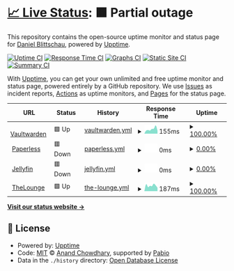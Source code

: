 # [📈 Live Status](https://dblitt.github.io/upptime): <!--live status--> **🟧 Partial outage**

This repository contains the open-source uptime monitor and status page for [Daniel Blittschau](https://dblitt.com), powered by [Upptime](https://github.com/upptime/upptime).

[![Uptime CI](https://github.com/dblitt/upptime/workflows/Uptime%20CI/badge.svg)](https://github.com/dblitt/upptime/actions?query=workflow%3A%22Uptime+CI%22)
[![Response Time CI](https://github.com/dblitt/upptime/workflows/Response%20Time%20CI/badge.svg)](https://github.com/dblitt/upptime/actions?query=workflow%3A%22Response+Time+CI%22)
[![Graphs CI](https://github.com/dblitt/upptime/workflows/Graphs%20CI/badge.svg)](https://github.com/dblitt/upptime/actions?query=workflow%3A%22Graphs+CI%22)
[![Static Site CI](https://github.com/dblitt/upptime/workflows/Static%20Site%20CI/badge.svg)](https://github.com/dblitt/upptime/actions?query=workflow%3A%22Static+Site+CI%22)
[![Summary CI](https://github.com/dblitt/upptime/workflows/Summary%20CI/badge.svg)](https://github.com/dblitt/upptime/actions?query=workflow%3A%22Summary+CI%22)

With [Upptime](https://upptime.js.org), you can get your own unlimited and free uptime monitor and status page, powered entirely by a GitHub repository. We use [Issues](https://github.com/dblitt/upptime/issues) as incident reports, [Actions](https://github.com/dblitt/upptime/actions) as uptime monitors, and [Pages](https://dblitt.github.io/upptime) for the status page.

<!--start: status pages-->
<!-- This summary is generated by Upptime (https://github.com/upptime/upptime) -->
<!-- Do not edit this manually, your changes will be overwritten -->
<!-- prettier-ignore -->
| URL | Status | History | Response Time | Uptime |
| --- | ------ | ------- | ------------- | ------ |
| <img alt="" src="https://icons.duckduckgo.com/ip3/vault.dblitt.com.ico" height="13"> [Vaultwarden](https://vault.dblitt.com) | 🟩 Up | [vaultwarden.yml](https://github.com/dblitt/upptime/commits/HEAD/history/vaultwarden.yml) | <details><summary><img alt="Response time graph" src="./graphs/vaultwarden/response-time-week.png" height="20"> 155ms</summary><br><a href="https://dblitt.github.io/upptime/history/vaultwarden"><img alt="Response time 709" src="https://img.shields.io/endpoint?url=https%3A%2F%2Fraw.githubusercontent.com%2Fdblitt%2Fupptime%2FHEAD%2Fapi%2Fvaultwarden%2Fresponse-time.json"></a><br><a href="https://dblitt.github.io/upptime/history/vaultwarden"><img alt="24-hour response time 158" src="https://img.shields.io/endpoint?url=https%3A%2F%2Fraw.githubusercontent.com%2Fdblitt%2Fupptime%2FHEAD%2Fapi%2Fvaultwarden%2Fresponse-time-day.json"></a><br><a href="https://dblitt.github.io/upptime/history/vaultwarden"><img alt="7-day response time 155" src="https://img.shields.io/endpoint?url=https%3A%2F%2Fraw.githubusercontent.com%2Fdblitt%2Fupptime%2FHEAD%2Fapi%2Fvaultwarden%2Fresponse-time-week.json"></a><br><a href="https://dblitt.github.io/upptime/history/vaultwarden"><img alt="30-day response time 165" src="https://img.shields.io/endpoint?url=https%3A%2F%2Fraw.githubusercontent.com%2Fdblitt%2Fupptime%2FHEAD%2Fapi%2Fvaultwarden%2Fresponse-time-month.json"></a><br><a href="https://dblitt.github.io/upptime/history/vaultwarden"><img alt="1-year response time 709" src="https://img.shields.io/endpoint?url=https%3A%2F%2Fraw.githubusercontent.com%2Fdblitt%2Fupptime%2FHEAD%2Fapi%2Fvaultwarden%2Fresponse-time-year.json"></a></details> | <details><summary><a href="https://dblitt.github.io/upptime/history/vaultwarden">100.00%</a></summary><a href="https://dblitt.github.io/upptime/history/vaultwarden"><img alt="All-time uptime 89.49%" src="https://img.shields.io/endpoint?url=https%3A%2F%2Fraw.githubusercontent.com%2Fdblitt%2Fupptime%2FHEAD%2Fapi%2Fvaultwarden%2Fuptime.json"></a><br><a href="https://dblitt.github.io/upptime/history/vaultwarden"><img alt="24-hour uptime 100.00%" src="https://img.shields.io/endpoint?url=https%3A%2F%2Fraw.githubusercontent.com%2Fdblitt%2Fupptime%2FHEAD%2Fapi%2Fvaultwarden%2Fuptime-day.json"></a><br><a href="https://dblitt.github.io/upptime/history/vaultwarden"><img alt="7-day uptime 100.00%" src="https://img.shields.io/endpoint?url=https%3A%2F%2Fraw.githubusercontent.com%2Fdblitt%2Fupptime%2FHEAD%2Fapi%2Fvaultwarden%2Fuptime-week.json"></a><br><a href="https://dblitt.github.io/upptime/history/vaultwarden"><img alt="30-day uptime 56.95%" src="https://img.shields.io/endpoint?url=https%3A%2F%2Fraw.githubusercontent.com%2Fdblitt%2Fupptime%2FHEAD%2Fapi%2Fvaultwarden%2Fuptime-month.json"></a><br><a href="https://dblitt.github.io/upptime/history/vaultwarden"><img alt="1-year uptime 89.49%" src="https://img.shields.io/endpoint?url=https%3A%2F%2Fraw.githubusercontent.com%2Fdblitt%2Fupptime%2FHEAD%2Fapi%2Fvaultwarden%2Fuptime-year.json"></a></details>
| <img alt="" src="https://icons.duckduckgo.com/ip3/paperless.dblitt.com.ico" height="13"> [Paperless](https://paperless.dblitt.com) | 🟥 Down | [paperless.yml](https://github.com/dblitt/upptime/commits/HEAD/history/paperless.yml) | <details><summary><img alt="Response time graph" src="./graphs/paperless/response-time-week.png" height="20"> 0ms</summary><br><a href="https://dblitt.github.io/upptime/history/paperless"><img alt="Response time 760" src="https://img.shields.io/endpoint?url=https%3A%2F%2Fraw.githubusercontent.com%2Fdblitt%2Fupptime%2FHEAD%2Fapi%2Fpaperless%2Fresponse-time.json"></a><br><a href="https://dblitt.github.io/upptime/history/paperless"><img alt="24-hour response time 0" src="https://img.shields.io/endpoint?url=https%3A%2F%2Fraw.githubusercontent.com%2Fdblitt%2Fupptime%2FHEAD%2Fapi%2Fpaperless%2Fresponse-time-day.json"></a><br><a href="https://dblitt.github.io/upptime/history/paperless"><img alt="7-day response time 0" src="https://img.shields.io/endpoint?url=https%3A%2F%2Fraw.githubusercontent.com%2Fdblitt%2Fupptime%2FHEAD%2Fapi%2Fpaperless%2Fresponse-time-week.json"></a><br><a href="https://dblitt.github.io/upptime/history/paperless"><img alt="30-day response time 0" src="https://img.shields.io/endpoint?url=https%3A%2F%2Fraw.githubusercontent.com%2Fdblitt%2Fupptime%2FHEAD%2Fapi%2Fpaperless%2Fresponse-time-month.json"></a><br><a href="https://dblitt.github.io/upptime/history/paperless"><img alt="1-year response time 760" src="https://img.shields.io/endpoint?url=https%3A%2F%2Fraw.githubusercontent.com%2Fdblitt%2Fupptime%2FHEAD%2Fapi%2Fpaperless%2Fresponse-time-year.json"></a></details> | <details><summary><a href="https://dblitt.github.io/upptime/history/paperless">0.00%</a></summary><a href="https://dblitt.github.io/upptime/history/paperless"><img alt="All-time uptime 81.59%" src="https://img.shields.io/endpoint?url=https%3A%2F%2Fraw.githubusercontent.com%2Fdblitt%2Fupptime%2FHEAD%2Fapi%2Fpaperless%2Fuptime.json"></a><br><a href="https://dblitt.github.io/upptime/history/paperless"><img alt="24-hour uptime 0.00%" src="https://img.shields.io/endpoint?url=https%3A%2F%2Fraw.githubusercontent.com%2Fdblitt%2Fupptime%2FHEAD%2Fapi%2Fpaperless%2Fuptime-day.json"></a><br><a href="https://dblitt.github.io/upptime/history/paperless"><img alt="7-day uptime 0.00%" src="https://img.shields.io/endpoint?url=https%3A%2F%2Fraw.githubusercontent.com%2Fdblitt%2Fupptime%2FHEAD%2Fapi%2Fpaperless%2Fuptime-week.json"></a><br><a href="https://dblitt.github.io/upptime/history/paperless"><img alt="30-day uptime 1.38%" src="https://img.shields.io/endpoint?url=https%3A%2F%2Fraw.githubusercontent.com%2Fdblitt%2Fupptime%2FHEAD%2Fapi%2Fpaperless%2Fuptime-month.json"></a><br><a href="https://dblitt.github.io/upptime/history/paperless"><img alt="1-year uptime 81.59%" src="https://img.shields.io/endpoint?url=https%3A%2F%2Fraw.githubusercontent.com%2Fdblitt%2Fupptime%2FHEAD%2Fapi%2Fpaperless%2Fuptime-year.json"></a></details>
| <img alt="" src="https://icons.duckduckgo.com/ip3/jellyfin.dblitt.com.ico" height="13"> [Jellyfin](https://jellyfin.dblitt.com) | 🟥 Down | [jellyfin.yml](https://github.com/dblitt/upptime/commits/HEAD/history/jellyfin.yml) | <details><summary><img alt="Response time graph" src="./graphs/jellyfin/response-time-week.png" height="20"> 0ms</summary><br><a href="https://dblitt.github.io/upptime/history/jellyfin"><img alt="Response time 575" src="https://img.shields.io/endpoint?url=https%3A%2F%2Fraw.githubusercontent.com%2Fdblitt%2Fupptime%2FHEAD%2Fapi%2Fjellyfin%2Fresponse-time.json"></a><br><a href="https://dblitt.github.io/upptime/history/jellyfin"><img alt="24-hour response time 0" src="https://img.shields.io/endpoint?url=https%3A%2F%2Fraw.githubusercontent.com%2Fdblitt%2Fupptime%2FHEAD%2Fapi%2Fjellyfin%2Fresponse-time-day.json"></a><br><a href="https://dblitt.github.io/upptime/history/jellyfin"><img alt="7-day response time 0" src="https://img.shields.io/endpoint?url=https%3A%2F%2Fraw.githubusercontent.com%2Fdblitt%2Fupptime%2FHEAD%2Fapi%2Fjellyfin%2Fresponse-time-week.json"></a><br><a href="https://dblitt.github.io/upptime/history/jellyfin"><img alt="30-day response time 0" src="https://img.shields.io/endpoint?url=https%3A%2F%2Fraw.githubusercontent.com%2Fdblitt%2Fupptime%2FHEAD%2Fapi%2Fjellyfin%2Fresponse-time-month.json"></a><br><a href="https://dblitt.github.io/upptime/history/jellyfin"><img alt="1-year response time 575" src="https://img.shields.io/endpoint?url=https%3A%2F%2Fraw.githubusercontent.com%2Fdblitt%2Fupptime%2FHEAD%2Fapi%2Fjellyfin%2Fresponse-time-year.json"></a></details> | <details><summary><a href="https://dblitt.github.io/upptime/history/jellyfin">0.00%</a></summary><a href="https://dblitt.github.io/upptime/history/jellyfin"><img alt="All-time uptime 80.90%" src="https://img.shields.io/endpoint?url=https%3A%2F%2Fraw.githubusercontent.com%2Fdblitt%2Fupptime%2FHEAD%2Fapi%2Fjellyfin%2Fuptime.json"></a><br><a href="https://dblitt.github.io/upptime/history/jellyfin"><img alt="24-hour uptime 0.00%" src="https://img.shields.io/endpoint?url=https%3A%2F%2Fraw.githubusercontent.com%2Fdblitt%2Fupptime%2FHEAD%2Fapi%2Fjellyfin%2Fuptime-day.json"></a><br><a href="https://dblitt.github.io/upptime/history/jellyfin"><img alt="7-day uptime 0.00%" src="https://img.shields.io/endpoint?url=https%3A%2F%2Fraw.githubusercontent.com%2Fdblitt%2Fupptime%2FHEAD%2Fapi%2Fjellyfin%2Fuptime-week.json"></a><br><a href="https://dblitt.github.io/upptime/history/jellyfin"><img alt="30-day uptime 1.38%" src="https://img.shields.io/endpoint?url=https%3A%2F%2Fraw.githubusercontent.com%2Fdblitt%2Fupptime%2FHEAD%2Fapi%2Fjellyfin%2Fuptime-month.json"></a><br><a href="https://dblitt.github.io/upptime/history/jellyfin"><img alt="1-year uptime 80.90%" src="https://img.shields.io/endpoint?url=https%3A%2F%2Fraw.githubusercontent.com%2Fdblitt%2Fupptime%2FHEAD%2Fapi%2Fjellyfin%2Fuptime-year.json"></a></details>
| <img alt="" src="https://icons.duckduckgo.com/ip3/lounge.dblitt.com.ico" height="13"> [TheLounge](https://lounge.dblitt.com) | 🟩 Up | [the-lounge.yml](https://github.com/dblitt/upptime/commits/HEAD/history/the-lounge.yml) | <details><summary><img alt="Response time graph" src="./graphs/the-lounge/response-time-week.png" height="20"> 187ms</summary><br><a href="https://dblitt.github.io/upptime/history/the-lounge"><img alt="Response time 495" src="https://img.shields.io/endpoint?url=https%3A%2F%2Fraw.githubusercontent.com%2Fdblitt%2Fupptime%2FHEAD%2Fapi%2Fthe-lounge%2Fresponse-time.json"></a><br><a href="https://dblitt.github.io/upptime/history/the-lounge"><img alt="24-hour response time 272" src="https://img.shields.io/endpoint?url=https%3A%2F%2Fraw.githubusercontent.com%2Fdblitt%2Fupptime%2FHEAD%2Fapi%2Fthe-lounge%2Fresponse-time-day.json"></a><br><a href="https://dblitt.github.io/upptime/history/the-lounge"><img alt="7-day response time 187" src="https://img.shields.io/endpoint?url=https%3A%2F%2Fraw.githubusercontent.com%2Fdblitt%2Fupptime%2FHEAD%2Fapi%2Fthe-lounge%2Fresponse-time-week.json"></a><br><a href="https://dblitt.github.io/upptime/history/the-lounge"><img alt="30-day response time 211" src="https://img.shields.io/endpoint?url=https%3A%2F%2Fraw.githubusercontent.com%2Fdblitt%2Fupptime%2FHEAD%2Fapi%2Fthe-lounge%2Fresponse-time-month.json"></a><br><a href="https://dblitt.github.io/upptime/history/the-lounge"><img alt="1-year response time 495" src="https://img.shields.io/endpoint?url=https%3A%2F%2Fraw.githubusercontent.com%2Fdblitt%2Fupptime%2FHEAD%2Fapi%2Fthe-lounge%2Fresponse-time-year.json"></a></details> | <details><summary><a href="https://dblitt.github.io/upptime/history/the-lounge">100.00%</a></summary><a href="https://dblitt.github.io/upptime/history/the-lounge"><img alt="All-time uptime 99.27%" src="https://img.shields.io/endpoint?url=https%3A%2F%2Fraw.githubusercontent.com%2Fdblitt%2Fupptime%2FHEAD%2Fapi%2Fthe-lounge%2Fuptime.json"></a><br><a href="https://dblitt.github.io/upptime/history/the-lounge"><img alt="24-hour uptime 100.00%" src="https://img.shields.io/endpoint?url=https%3A%2F%2Fraw.githubusercontent.com%2Fdblitt%2Fupptime%2FHEAD%2Fapi%2Fthe-lounge%2Fuptime-day.json"></a><br><a href="https://dblitt.github.io/upptime/history/the-lounge"><img alt="7-day uptime 100.00%" src="https://img.shields.io/endpoint?url=https%3A%2F%2Fraw.githubusercontent.com%2Fdblitt%2Fupptime%2FHEAD%2Fapi%2Fthe-lounge%2Fuptime-week.json"></a><br><a href="https://dblitt.github.io/upptime/history/the-lounge"><img alt="30-day uptime 100.00%" src="https://img.shields.io/endpoint?url=https%3A%2F%2Fraw.githubusercontent.com%2Fdblitt%2Fupptime%2FHEAD%2Fapi%2Fthe-lounge%2Fuptime-month.json"></a><br><a href="https://dblitt.github.io/upptime/history/the-lounge"><img alt="1-year uptime 99.27%" src="https://img.shields.io/endpoint?url=https%3A%2F%2Fraw.githubusercontent.com%2Fdblitt%2Fupptime%2FHEAD%2Fapi%2Fthe-lounge%2Fuptime-year.json"></a></details>

<!--end: status pages-->

[**Visit our status website →**](https://dblitt.github.io/upptime)

## 📄 License

- Powered by: [Upptime](https://github.com/upptime/upptime)
- Code: [MIT](./LICENSE) © [Anand Chowdhary](https://anandchowdhary.com), supported by [Pabio](https://pabio.com)
- Data in the `./history` directory: [Open Database License](https://opendatacommons.org/licenses/odbl/1-0/)
